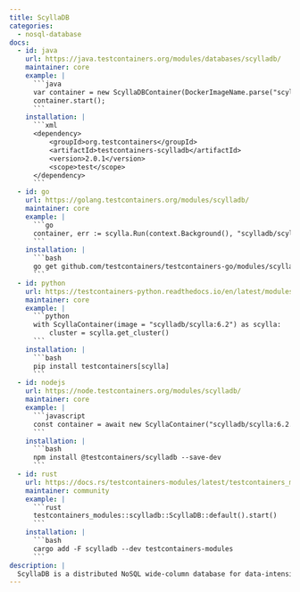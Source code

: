 ```yaml
---
title: ScyllaDB
categories:
  - nosql-database
docs:
  - id: java
    url: https://java.testcontainers.org/modules/databases/scylladb/
    maintainer: core
    example: |
      ```java
      var container = new ScyllaDBContainer(DockerImageName.parse("scylladb/scylla:6.2"));
      container.start();
      ```
    installation: |
      ```xml
      <dependency>
          <groupId>org.testcontainers</groupId>
          <artifactId>testcontainers-scylladb</artifactId>
          <version>2.0.1</version>
          <scope>test</scope>
      </dependency>
      ```
  - id: go
    url: https://golang.testcontainers.org/modules/scylladb/
    maintainer: core
    example: |
      ```go
      container, err := scylla.Run(context.Background(), "scylladb/scylla:6.2")
      ```
    installation: |
      ```bash
      go get github.com/testcontainers/testcontainers-go/modules/scylla
      ```
  - id: python
    url: https://testcontainers-python.readthedocs.io/en/latest/modules/scylla/README.html
    maintainer: core
    example: |
      ```python
      with ScyllaContainer(image = "scylladb/scylla:6.2") as scylla:
          cluster = scylla.get_cluster()
      ```
    installation: |
      ```bash
      pip install testcontainers[scylla]
      ```
  - id: nodejs
    url: https://node.testcontainers.org/modules/scylladb/
    maintainer: core
    example: |
      ```javascript
      const container = await new ScyllaContainer("scylladb/scylla:6.2.0").start();
      ```
    installation: |
      ```bash
      npm install @testcontainers/scylladb --save-dev
      ```
  - id: rust
    url: https://docs.rs/testcontainers-modules/latest/testcontainers_modules/scylladb/struct.ScyllaDB.html
    maintainer: community
    example: |
      ```rust
      testcontainers_modules::scylladb::ScyllaDB::default().start()
      ```
    installation: |
      ```bash
      cargo add -F scylladb --dev testcontainers-modules
      ```
description: |
  ScyllaDB is a distributed NoSQL wide-column database for data-intensive apps that require high performance and low latency.
---
```

